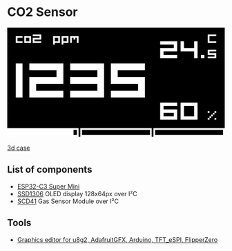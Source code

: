 # CO2 Sensor
![preview](docs/lopaka_sandbox.svg)

[3d case](https://www.tinkercad.com/things/4VNX0PdjrPZ-c02-display)

## List of components
- [ESP32-C3 Super Mini](https://github.com/sidharthmohannair/Tutorial-ESP32-C3-Super-Mini)
- [SSD1306](https://ph0en1x.net/96-oled-display-ssd1306-raspberry-pi-connection-experimets.html) OLED display 128х64px over I²C
- [SCD41](https://github.com/Sensirion/arduino-i2c-scd4x/) Gas Sensor Module over I²C
## Tools
- [Graphics editor for u8g2, AdafruitGFX, Arduino, TFT_eSPI, FlipperZero](https://lopaka.app/)